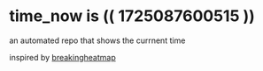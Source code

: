 # time_now is (( 1725087600515 ))

an automated repo that shows the currnent time

inspired by [breakingheatmap](https://github.com/breakingheatmap/breakingheatmap)